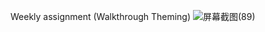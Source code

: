  Weekly assignment (Walkthrough Theming)
![屏幕截图(89)](https://github.com/user-attachments/assets/52b3b89a-1b0d-43bb-a36a-af910f5afd35)
